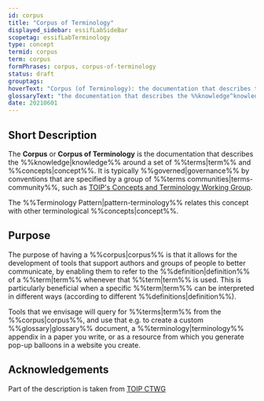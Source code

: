 ```yaml
---
id: corpus
title: "Corpus of Terminology"
displayed_sidebar: essifLabSideBar
scopetag: essifLabTerminology
type: concept
termid: corpus
term: corpus
formPhrases: corpus, corpus-of-terminology
status: draft
grouptags:
hoverText: "Corpus (of Terminology): the documentation that describes the Knowledge around a set of Terms and Concepts."
glossaryText: "the documentation that describes the %%knowledge^knowledge%% around a set of %%terms^term%% and %%concepts^concept%%."
date: 20210601
---
```


## Short Description
The **Corpus** or **Corpus of Terminology** is the documentation that describes the %%knowledge|knowledge%% around a set of %%terms|term%% and %%concepts|concept%%. It is typically %%governed|governance%% by conventions that are specified by a group of %%terms communities|terms-community%%, such as [TOIP's Concepts and Terminology Working Group](https://wiki.trustoverip.org/pages/viewpage.action?pageId=65700).

The %%Terminology Pattern|pattern-terminology%% relates this concept with other terminological %%concepts|concept%%.

## Purpose
The purpose of having a %%corpus|corpus%% is that it allows for the development of tools that support authors and groups of people to better communicate, by enabling them to refer to the %%definition|definition%% of a %%term|term%% whenever that %%term|term%% is used. This is particularly beneficial when a specific %%term|term%% can be interpreted in different ways (according to different %%definitions|definition%%).

Tools that we envisage will query for %%terms|term%% from the %%corpus|corpus%%, and use that e.g. to create a custom %%glossary|glossary%% document, a %%terminology|terminology%% appendix in a paper you write, or as a resource from which you generate pop-up balloons in a website you create.

## Acknowledgements

Part of the description is taken from [TOIP CTWG](https://github.com/trustoverip/ctwg/wiki//corpus)
